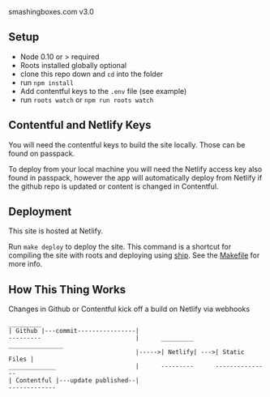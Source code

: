smashingboxes.com v3.0

Setup
-----

- Node 0.10 or > required
- Roots installed globally optional
- clone this repo down and `cd` into the folder
- run `npm install`
- Add contentful keys to the `.env` file (see example)
- run `roots watch` or `npm run roots watch`

Contentful and Netlify Keys
---------------------------

You will need the contentful keys to build the site locally. Those can be found
on passpack.

To deploy from your local machine you will need the Netlify access key also found in
passpack, however the app will automatically deploy from Netlify if the github
repo is updated or content is changed in Contentful.

Deployment
----------

This site is hosted at Netlify.

Run `make deploy` to deploy the site. This command is a shortcut for compiling the site with roots and deploying using [ship](https://github.com/carrot/ship). See the [Makefile](Makefile) for more info.

How This Thing Works
--------------------

Changes in Github or Contentful kick off a build on Netlify via webhooks
```
_________
| Github |---commit----------------|
---------                          |      _________      _______________
                                   |----->| Netlify| --->| Static Files |
_____________                      |      ---------      ---------------
| Contentful |---update published--|
-------------
```
